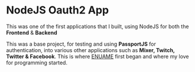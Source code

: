 # NodeJS Oauth2 App

This was one of the first applications that I built, using NodeJS for both the **Frontend** & **Backend**

This was a base project, for testing and using **PassportJS** for authentication, into various other applications such as **Mixer, Twitch, Twitter & Facebook**. This is where [ENUAME](https://enua.me) first began and where my love for programming started. 
